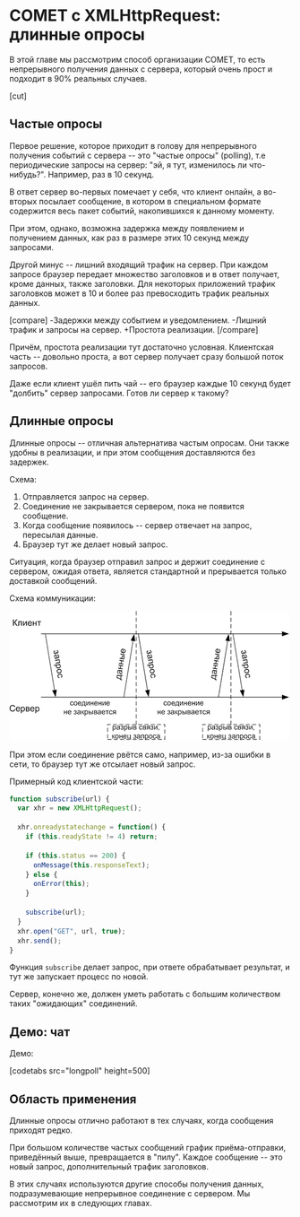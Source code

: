 # COMET с XMLHttpRequest: длинные опросы

В этой главе мы рассмотрим способ организации COMET, то есть непрерывного получения данных с сервера, который очень прост и подходит в 90% реальных случаев.

[cut]

## Частые опросы

Первое решение, которое приходит в голову для непрерывного получения событий с сервера -- это "частые опросы" (polling), т.е периодические запросы на сервер: "эй, я тут, изменилось ли что-нибудь?". Например, раз в 10 секунд.

В ответ сервер во-первых помечает у себя, что клиент онлайн, а во-вторых посылает сообщение, в котором в специальном формате содержится весь пакет событий, накопившихся к данному моменту.

При этом, однако, возможна задержка между появлением и получением данных, как раз в размере этих 10 секунд между запросами.

Другой минус -- лишний входящий трафик на сервер. При каждом запросе браузер передает множество заголовков и в ответ получает, кроме данных, также заголовки. Для некоторых приложений трафик заголовков может в 10 и более раз превосходить трафик реальных данных.

[compare]
-Задержки между событием и уведомлением.
-Лишний трафик и запросы на сервер.
+Простота реализации.
[/compare]

Причём, простота реализации тут достаточно условная. Клиентская часть -- довольно проста, а вот сервер получает сразу большой поток запросов. 

Даже если клиент ушёл пить чай -- его браузер каждые 10 секунд будет "долбить" сервер запросами. Готов ли сервер к такому? 

## Длинные опросы

Длинные опросы -- отличная альтернатива частым опросам. Они также удобны в реализации, и при этом сообщения доставляются без задержек.

Схема:
<ol>
<li>Отправляется запрос на сервер.</li>
<li>Соединение не закрывается сервером, пока не появится сообщение.</li>
<li>Когда сообщение появилось -- сервер отвечает на запрос, пересылая данные.</li>
<li>Браузер тут же делает новый запрос.</li>
</ol>

Ситуация, когда браузер отправил запрос и держит соединение с сервером, ожидая ответа, является стандартной и прерывается только доставкой сообщений.

Схема коммуникации:

<img src="longpoll.png">

При этом если соединение рвётся само, например, из-за ошибки в сети, то браузер тут же отсылает новый запрос.

Примерный код клиентской части:

```js
function subscribe(url) {
  var xhr = new XMLHttpRequest();

  xhr.onreadystatechange = function() {
    if (this.readyState != 4) return;

    if (this.status == 200) {
      onMessage(this.responseText);
    } else {
      onError(this);
    }

    subscribe(url);
  }
  xhr.open("GET", url, true);
  xhr.send();
}
```

Функция `subscribe` делает запрос, при ответе обрабатывает результат, и тут же запускает процесс по новой.

Сервер, конечно же, должен уметь работать с большим количеством таких "ожидающих" соединений.

## Демо: чат

Демо:

[codetabs src="longpoll" height=500]

## Область применения

Длинные опросы отлично работают в тех случаях, когда сообщения приходят редко. 

При большом количестве частых сообщений график приёма-отправки, приведённый выше, превращается в "пилу". Каждое сообщение -- это новый запрос, дополнительный трафик заголовков.

В этих случаях используются другие способы получения данных, подразумевающие непрерывное соединение с сервером. Мы рассмотрим их в следующих главах.



